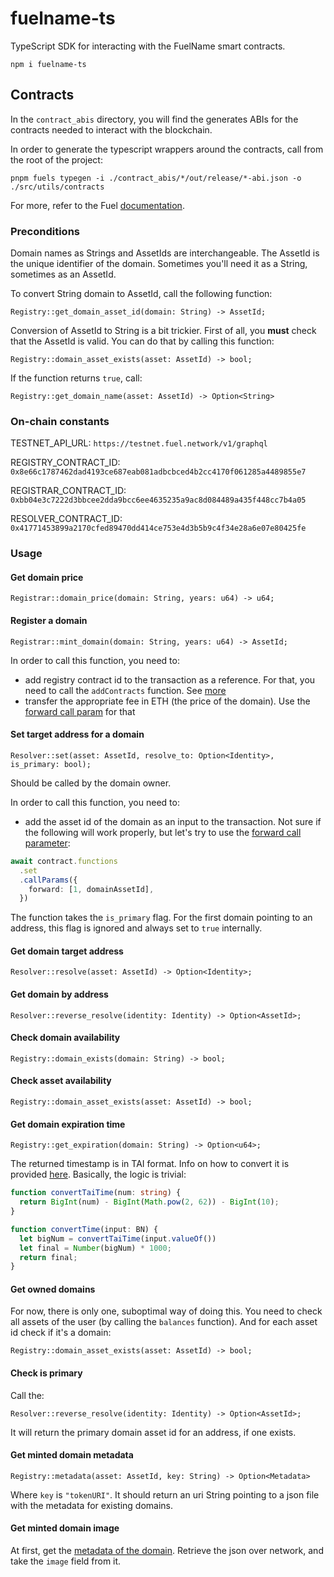 # fuelname-ts

TypeScript SDK for interacting with the FuelName smart contracts.

```shell
npm i fuelname-ts
```

## Contracts

In the `contract_abis` directory, you will find the generates ABIs for the contracts needed to interact with the
blockchain.

In order to generate the typescript wrappers around the contracts, call from the root of the project:

```shell
pnpm fuels typegen -i ./contract_abis/*/out/release/*-abi.json -o ./src/utils/contracts
```

For more, refer to the
Fuel [documentation](https://docs.fuel.network/docs/fuels-ts/abi-typegen/generating-types-from-abi/).

### Preconditions

Domain names as Strings and AssetIds are interchangeable. The AssetId is the unique identifier of the domain.
Sometimes you'll need it as a String, sometimes as an AssetId.

To convert String domain to AssetId, call the following function:

```
Registry::get_domain_asset_id(domain: String) -> AssetId;
```

Conversion of AssetId to String is a bit trickier.
First of all, you **must** check that the AssetId is valid. You can do that by calling this function:

```
Registry::domain_asset_exists(asset: AssetId) -> bool;
```

If the function returns `true`, call:

```
Registry::get_domain_name(asset: AssetId) -> Option<String>
```

### On-chain constants

TESTNET_API_URL: `https://testnet.fuel.network/v1/graphql`

REGISTRY_CONTRACT_ID: `0x8e66c1787462dad4193ce687eab081adbcbced4b2cc4170f061285a4489855e7`

REGISTRAR_CONTRACT_ID: `0xbb04e3c7222d3bbcee2dda9bcc6ee4635235a9ac8d084489a435f448cc7b4a05`

RESOLVER_CONTRACT_ID: `0x41771453899a2170cfed89470dd414ce753e4d3b5b9c4f34e28a6e07e80425fe`

### Usage

#### Get domain price

```
Registrar::domain_price(domain: String, years: u64) -> u64;
```

#### Register a domain

```
Registrar::mint_domain(domain: String, years: u64) -> AssetId;
```

In order to call this function, you need to:

- add registry contract id to the transaction as a reference. For that, you need to call the `addContracts` function.
  See [more](https://docs.fuel.network/docs/fuels-ts/contracts/inter-contract-calls/#inter-contract-calls-using-the-sdk)
- transfer the appropriate fee in ETH (the price of the domain). Use
  the [forward call param](https://docs.fuel.network/docs/fuels-ts/contracts/call-parameters/#forward-parameter) for
  that

#### Set target address for a domain

```
Resolver::set(asset: AssetId, resolve_to: Option<Identity>, is_primary: bool);
```

Should be called by the domain owner.

In order to call this function, you need to:

- add the asset id of the domain as an input to the transaction. Not sure if the following will work properly, but let's
  try to use
  the [forward call parameter](https://docs.fuel.network/docs/fuels-ts/contracts/call-parameters/#forward-parameter):

```ts
await contract.functions
  .set
  .callParams({
    forward: [1, domainAssetId],
  })
```

The function takes the `is_primary` flag. For the first domain pointing to an address, this flag is ignored and always
set to `true` internally.

#### Get domain target address

```
Resolver::resolve(asset: AssetId) -> Option<Identity>;
```

#### Get domain by address

```
Resolver::reverse_resolve(identity: Identity) -> Option<AssetId>;
```

#### Check domain availability

```
Registry::domain_exists(domain: String) -> bool;
```

#### Check asset availability

```
Registry::domain_asset_exists(asset: AssetId) -> bool;
```

#### Get domain expiration time

```
Registry::get_expiration(domain: String) -> Option<u64>;
```

The returned timestamp is in TAI format. Info on how to convert it is
provided [here](https://forum.fuel.network/t/how-do-i-convert-a-tai64-timestamp/1853).
Basically, the logic is trivial:

```ts
function convertTaiTime(num: string) {
  return BigInt(num) - BigInt(Math.pow(2, 62)) - BigInt(10);
}

function convertTime(input: BN) {
  let bigNum = convertTaiTime(input.valueOf())
  let final = Number(bigNum) * 1000;
  return final;
}
```

#### Get owned domains

For now, there is only one, suboptimal way of doing this. You need to check all assets of the user (by calling
the `balances` function). And for each asset id check if it's a domain:

```
Registry::domain_asset_exists(asset: AssetId) -> bool;
```

#### Check is primary

Call the:

```
Resolver::reverse_resolve(identity: Identity) -> Option<AssetId>;
```

It will return the primary domain asset id for an address, if one exists.

#### Get minted domain metadata

```
Registry::metadata(asset: AssetId, key: String) -> Option<Metadata>
```

Where `key` is `"tokenURI"`. It should return an uri String pointing to a json file with the metadata for existing
domains.

#### Get minted domain image

At first, get the [metadata of the domain](#get-minted-domain-metadata).
Retrieve the json over network, and take the `image` field from it.
